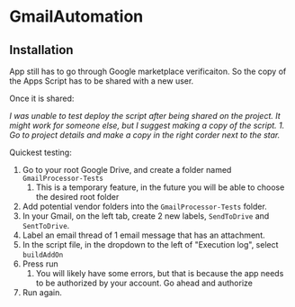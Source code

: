 # GmailAutomation

## Installation

App still has to go through Google marketplace verificaiton. So the copy of the Apps Script has to be shared with a new user.

Once it is shared:

_I was unable to test deploy the script after being shared on the project. It might work for someone else, but I suggest making a copy of the script._
_1. Go to project details and make a copy in the right corder next to the star._

Quickest testing:
1. Go to your root Google Drive, and create a folder named `GmailProcessor-Tests`
   1. This is a temporary feature, in the future you will be able to choose the desired root folder
2. Add potential vendor folders into the `GmailProcessor-Tests` folder.
3. In your Gmail, on the left tab, create 2 new labels, `SendToDrive` and `SentToDrive`.
4. Label an email thread of 1 email message that has an attachment.
5. In the script file, in the dropdown to the left of "Execution log", select `buildAddOn`
6. Press run
   1. You will likely have some errors, but that is because the app needs to be authorized by your account. Go ahead and authorize
7. Run again.